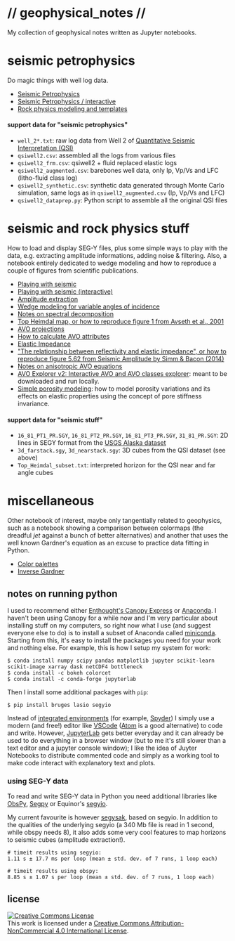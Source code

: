 # // geophysical_notes //

My collection of geophysical notes written as Jupyter notebooks.


# seismic petrophysics

Do magic things with well log data.

* [Seismic Petrophysics](http://nbviewer.ipython.org/github/aadm/geophysical_notes/blob/master/seismic_petrophysics.ipynb)
* [Seismic Petrophysics / interactive](http://nbviewer.ipython.org/github/aadm/geophysical_notes/blob/master/seismic_petrophysics_interactive.ipynb)
* [Rock physics modeling and templates](http://nbviewer.ipython.org/github/aadm/geophysical_notes/blob/master/rock_physics_modeling.ipynb)


#### support data for "seismic petrophysics"

* `well_2*.txt`: raw log data from Well 2 of [Quantitative Seismic Interpretation (QSI)](https://srb.stanford.edu/quantitative-seismic-interpretation)
* `qsiwell2.csv`: assembled all the logs from various files
* `qsiwell2_frm.csv`: qsiwell2 + fluid replaced elastic logs
* `qsiwell2_augmented.csv`: barebones well data, only Ip, Vp/Vs and LFC (litho-fluid class log)
* `qsiwell2_synthetic.csv`: synthetic data generated through Monte Carlo simulation, same logs as in `qsiwell2_augmented.csv` (Ip, Vp/Vs and LFC)
* `qsiwell2_dataprep.py`: Python script to assemble all the original QSI files


# seismic and rock physics stuff

How to load and display SEG-Y files, plus some simple ways to play with the data, e.g. extracting amplitude informations, adding noise & filtering. Also, a notebook entirely dedicated to wedge modeling and how to reproduce a couple of figures from scientific publications.

* [Playing with seismic](http://nbviewer.ipython.org/github/aadm/geophysical_notes/blob/master/playing_with_seismic.ipynb)
* [Playing with seismic (interactive)](http://nbviewer.ipython.org/github/aadm/geophysical_notes/blob/master/playing_with_seismic_interactive.ipynb)
* [Amplitude extraction](http://nbviewer.ipython.org/github/aadm/geophysical_notes/blob/master/seismic_amplitude_extraction.ipynb)
* [Wedge modeling for variable angles of incidence](http://nbviewer.ipython.org/github/aadm/geophysical_notes/blob/master/wedge_modeling.ipynb)
* [Notes on spectral decomposition](http://nbviewer.ipython.org/github/aadm/geophysical_notes/blob/master/notes_spec_dec.ipynb)
* [Top Heimdal map, or how to reproduce figure 1 from Avseth et al., 2001](http://nbviewer.ipython.org/github/aadm/geophysical_notes/blob/master/top_heimdal_map.ipynb)
* [AVO projections](http://nbviewer.ipython.org/github/aadm/geophysical_notes/blob/master/avo_projections.ipynb)
* [How to calculate AVO attributes](http://nbviewer.ipython.org/github/aadm/geophysical_notes/blob/master/avo_attributes.ipynb)
* [Elastic Impedance](http://nbviewer.ipython.org/github/aadm/geophysical_notes/blob/master/elastic_impedance.ipynb)
* ["The relationship between reflectivity and elastic impedance", or how to reproduce figure 5.62 from Seismic Amplitude by Simm & Bacon (2014)](http://nbviewer.ipython.org/github/aadm/geophysical_notes/blob/master/relationship-reflectivity-elastic-impedance_Simm-Bacon.ipynb)
* [Notes on anisotropic AVO equations](http://nbviewer.ipython.org/github/aadm/geophysical_notes/blob/master/anisotropic_avo.ipynb)
* [AVO Explorer v2: Interactive AVO and AVO classes explorer](http://nbviewer.ipython.org/github/aadm/geophysical_notes/blob/master/avo_explorer_v2.ipynb): meant to be downloaded and run locally.
* [Simple porosity modeling](http://nbviewer.ipython.org/github/aadm/geophysical_notes/blob/master/simple_porosity_modeling.ipynb): how to model porosity variations and its effects on elastic properties using the concept of pore stiffness invariance.


#### support data for "seismic stuff"

* `16_81_PT1_PR.SGY`, `16_81_PT2_PR.SGY`, `16_81_PT3_PR.SGY`, `31_81_PR.SGY`: 2D lines in SEGY format from the [USGS Alaska dataset](http://energy.usgs.gov/GeochemistryGeophysics/SeismicDataProcessingInterpretation/NPRASeismicDataArchive.aspx)
* `3d_farstack.sgy`, `3d_nearstack.sgy`: 3D cubes from the QSI dataset (see above)
* `Top_Heimdal_subset.txt`: interpreted horizon for the QSI near and far angle cubes

# miscellaneous

Other notebook of interest, maybe only tangentially related to geophysics, such as a notebook showing a comparison between colormaps (the dreadful _jet_ against a bunch of better alternatives) and another that uses the well known Gardner's equation as an excuse to practice data fitting in Python.

* [Color palettes](http://nbviewer.ipython.org/github/aadm/geophysical_notes/blob/master/colormaps.ipynb)
* [Inverse Gardner](http://nbviewer.ipython.org/github/aadm/geophysical_notes/blob/master/inverse_gardner.ipynb)



## notes on running python

I used to recommend either [Enthought's Canopy Express]((https://www.enthought.com/products/canopy/)) or [Anaconda](https://www.continuum.io/why-anaconda). I haven't been using Canopy for a while now and I'm very particular about installing stuff on my computers, so right now what I use (and suggest everyone else to do) is to install a subset of Anaconda called [miniconda](http://conda.pydata.org/miniconda.html). Starting from this, it's easy to install the packages you need for your work and nothing else. For example, this is how I setup my system for work:

```
$ conda install numpy scipy pandas matplotlib jupyter scikit-learn scikit-image xarray dask netCDF4 bottleneck
$ conda install -c bokeh colorcet
$ conda install -c conda-forge jupyterlab
```

Then I install some additional packages with `pip`:

```
$ pip install bruges lasio segyio
```

Instead of [integrated environments](https://en.wikipedia.org/wiki/Integrated_development_environment) (for example, [Spyder](https://github.com/spyder-ide/spyder)) I simply use a modern (and free!) editor like [VSCode](https://code.visualstudio.com/) ([Atom](https://atom.io/) is a good alternative) to code and write. However, [JupyterLab](https://github.com/jupyterlab/jupyterlab) gets better everyday and it can already be used to do everything in a browser window (but to me it's still slower than a text editor and a jupyter console window); I like the idea of Juyter Notebooks to distribute commented code and simply as a working tool to make code interact with explanatory text and plots.

### using SEG-Y data

To read and write SEG-Y data in Python you need additional libraries like  [ObsPy](http://obspy.org), [Segpy](https://github.com/sixty-north/segpy) or Equinor's [segyio](https://github.com/equinor/segyio). 

My current favourite is however [segysak](https://github.com/trhallam/segysak), based on segyio. In addition to the qualities of the underlying segyio (a 340 Mb file is read in 1 second, while obspy needs 8), it also adds some very cool features to map horizons to seismic cubes (amplitude extraction!).

```
# timeit results using segyio:
1.11 s ± 17.7 ms per loop (mean ± std. dev. of 7 runs, 1 loop each)

# timeit results using obspy:
8.85 s ± 1.07 s per loop (mean ± std. dev. of 7 runs, 1 loop each)
```


## license

<a rel="license" href="http://creativecommons.org/licenses/by-nc/4.0/"><img alt="Creative Commons License" style="border-width:0" src="https://i.creativecommons.org/l/by-nc/4.0/88x31.png" /></a><br />This work is licensed under a <a rel="license" href="http://creativecommons.org/licenses/by-nc/4.0/">Creative Commons Attribution-NonCommercial 4.0 International License</a>.